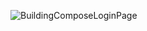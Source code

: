 ![BuildingComposeLoginPage](https://github.com/Avipsa-Biswal/AndroidStudioInternship/assets/130790574/da72b30e-6f14-4d0e-9074-674bfec6b29f)

